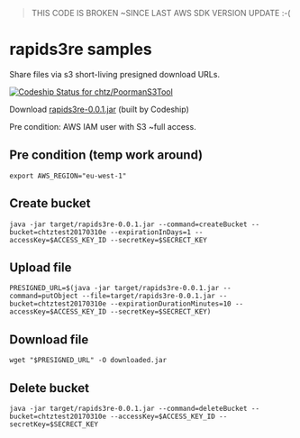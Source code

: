 > THIS CODE IS BROKEN ~SINCE LAST AWS SDK VERSION UPDATE :-(

# rapids3re samples

Share files via s3 short-living presigned download URLs.

[ ![Codeship Status for chtz/PoormanS3Tool](https://codeship.com/projects/2b166ec0-e808-0134-c58f-1635a52dc88d/status?branch=master)](https://codeship.com/projects/207318)

Download [rapids3re-0.0.1.jar](https://s3-eu-west-1.amazonaws.com/www.opensource.p.iraten.ch/rapids3re-0.0.1.jar) (built by Codeship)

Pre condition: AWS IAM user with S3 ~full access.

## Pre condition (temp work around)

```
export AWS_REGION="eu-west-1"
```

## Create bucket

```
java -jar target/rapids3re-0.0.1.jar --command=createBucket --bucket=chtztest20170310e --expirationInDays=1 --accessKey=$ACCESS_KEY_ID --secretKey=$SECRECT_KEY
```

## Upload file

```
PRESIGNED_URL=$(java -jar target/rapids3re-0.0.1.jar --command=putObject --file=target/rapids3re-0.0.1.jar --bucket=chtztest20170310e --expirationDurationMinutes=10 --accessKey=$ACCESS_KEY_ID --secretKey=$SECRECT_KEY)
```

## Download file

```
wget "$PRESIGNED_URL" -O downloaded.jar
```

## Delete bucket

```
java -jar target/rapids3re-0.0.1.jar --command=deleteBucket --bucket=chtztest20170310e --accessKey=$ACCESS_KEY_ID --secretKey=$SECRECT_KEY
```
